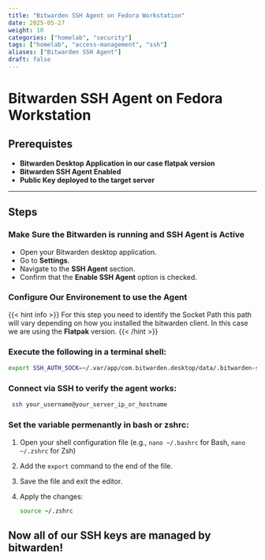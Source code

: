 ```yaml
---
title: "Bitwarden SSH Agent on Fedora Workstation"
date: 2025-05-27
weight: 10
categories: ["homelab", "security"]
tags: ["homelab", "access-management", "ssh"]
aliases: ["Bitwarden SSH Agent"]
draft: false
---
```

# Bitwarden SSH Agent on Fedora Workstation

## Prerequistes 

*  **Bitwarden Desktop Application in our case flatpak version**
* **Bitwarden SSH Agent Enabled**
* **Public Key deployed to the target server**
---
## Steps

### Make Sure the Bitwarden is running and SSH Agent is Active

* Open your Bitwarden desktop application.
* Go to **Settings**.
* Navigate to the **SSH Agent** section.
* Confirm that the **Enable SSH Agent** option is checked.

### Configure Our Environement to use the Agent

{{< hint info >}}
For this step you need to identify the Socket Path this path will vary depending on how you installed the bitwarden client. In this case we are using the <b>Flatpak</b> version.
{{< /hint >}}
### Execute the following in a terminal shell:
```bash
export SSH_AUTH_SOCK=~/.var/app/com.bitwarden.desktop/data/.bitwarden-ssh-agent.sock
```
### Connect via SSH to verify the agent works:
```bash
 ssh your_username@your_server_ip_or_hostname
```
### Set the variable permenantly in bash or zshrc:
1.  Open your shell configuration file (e.g., `nano ~/.bashrc` for Bash, `nano ~/.zshrc` for Zsh)
2.  Add the `export` command to the end of the file.
3.  Save the file and exit the editor.
4.  Apply the changes:

    ```bash
    source ~/.zshrc
    ```

## Now all of our SSH keys are managed by bitwarden!

            